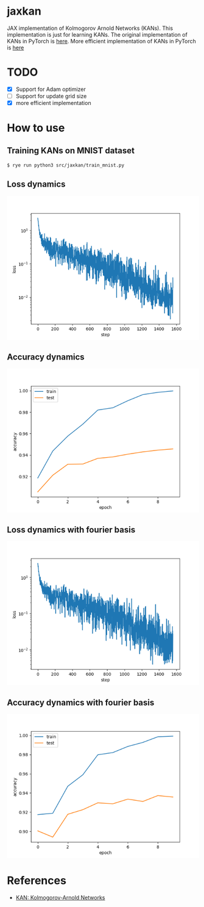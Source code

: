 # jaxkan
JAX implementation of Kolmogorov Arnold Networks (KANs). This implementation is just for learning KANs.
The original implementation of KANs in PyTorch is [here](https://github.com/KindXiaoming/pykan). More efficient implementation of KANs in PyTorch is [here](https://github.com/Blealtan/efficient-kan)

# TODO
- [x] Support for Adam optimizer
- [ ] Support for update grid size
- [x] more efficient implementation

# How to use

## Training KANs on MNIST dataset

```bash
$ rye run python3 src/jaxkan/train_mnist.py
```
## Loss dynamics
![loss](figures/mnist_loss_bspline.png)
## Accuracy dynamics
![accuracy](figures/mnist_accuracy_bspline.png)

## Loss dynamics with fourier basis
![loss](figures/mnist_loss_fourier.png)
## Accuracy dynamics with fourier basis
![accuracy](figures/mnist_accuracy_fourier.png)

# References
- [KAN: Kolmogorov-Arnold Networks](https://arxiv.org/abs/2404.19756)

